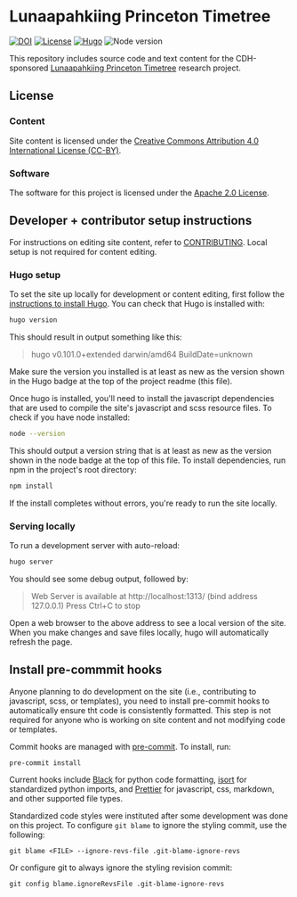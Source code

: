 # Lunaapahkiing Princeton Timetree

[![DOI](https://zenodo.org/badge/DOI/10.5281/zenodo.8040363.svg)](https://doi.org/10.5281/zenodo.8040363)
[![License](https://img.shields.io/badge/License-Apache%202.0-blue.svg)](https://opensource.org/licenses/Apache-2.0)
[![Hugo](https://img.shields.io/badge/hugo-0.117-blue.svg)](https://gohugo.io)
![Node version](https://img.shields.io/badge/node-18-blue)

This repository includes source code and text content for the CDH-sponsored [Lunaapahkiing Princeton Timetree](https://cdh.princeton.edu/projects/lenape-timetree/) research project.

## License

### Content

Site content is licensed under the [Creative Commons Attribution 4.0 International License (CC-BY)](http://creativecommons.org/licenses/by/4.0/).

### Software

The software for this project is licensed under the [Apache 2.0 License](LICENSE).

## Developer + contributor setup instructions

For instructions on editing site content, refer to [CONTRIBUTING](CONTRIBUTING.md).
Local setup is not required for content editing.

### Hugo setup

To set the site up locally for development or content editing,
first follow the [instructions to install Hugo](https://gohugo.io/installation/).
You can check that Hugo is installed with:

```sh
hugo version
```

This should result in output something like this:

> hugo v0.101.0+extended darwin/amd64 BuildDate=unknown

Make sure the version you installed is at least as new as the version shown in the Hugo badge at the top of the project readme (this file).

Once hugo is installed, you'll need to install the javascript dependencies that are used to compile the site's javascript and scss resource files. To check if you have node installed:

```sh
node --version
```

This should output a version string that is at least as new as the version shown in the node badge at the top of this file. To install dependencies, run npm in the project's root directory:

```sh
npm install
```

If the install completes without errors, you're ready to run the site locally.

### Serving locally

To run a development server with auto-reload:

```sh
hugo server
```

You should see some debug output, followed by:

> Web Server is available at http://localhost:1313/ (bind address 127.0.0.1)
> Press Ctrl+C to stop

Open a web browser to the above address to see a local version of the site. When you make changes and save files locally, hugo will automatically refresh the page.

## Install pre-commmit hooks

Anyone planning to do development on the site (i.e., contributing to javascript,
scss, or templates), you need to install pre-commit hooks to automatically
ensure tht code is consistently formatted. This step is not required
for anyone who is working on site content and not modifying code or templates.

Commit hooks are managed with [pre-commit](https://pre-commit.com/).
To install, run:

```{bash}
pre-commit install
```

Current hooks include [Black](https://github.com/psf/black) for python code formatting, [isort](https://pycqa.github.io/isort/) for standardized python imports, and [Prettier](https://prettier.io/) for javascript, css, markdown, and other supported file types.

Standardized code styles were instituted after some development was done on this project.
To configure `git blame` to ignore the styling commit, use the following:

```{bash}
git blame <FILE> --ignore-revs-file .git-blame-ignore-revs
```

Or configure git to always ignore the styling revision commit:

```{bash}
git config blame.ignoreRevsFile .git-blame-ignore-revs
```
